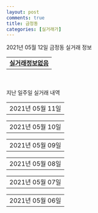 ```yaml
---
layout: post
comments: true
title: 금정동
categories: [실거래가]
---
```


2021년 05월 12일 금정동 실거래 정보

<table>
  <tr>
    <td colspan="4" style="font-weight: bold;"><a href="https://search.naver.com/search.naver?query=실거래정보없음">실거래정보없음</a></td>
  </tr>
    
</table>
    
<div style="margin-top: 50px; margin-bottom: 13px">지난 일주일 실거래 내역</div>

  <table style="width: 100%; margin-bottom: 1px">
      <tr class="header">
        <td>2021년 05월 11일</td>
      </tr>
      <tr class="child" style="display: none">
        <td>
            
        <table>
          <tr>
            <td colspan="4" style="font-weight: bold;"><a href="https://search.naver.com/search.naver?query=삼익소월">삼익소월</a></td>
          </tr>

          <tr>
            <td>매매</td>
            <td>9층</td>
            <td>101.94㎡</td>
            <td>계약일 2021-04-24</td>
          </tr>
          <tr>
            <td colspan="4">67,500<br>기존최고가 67,500</td>
          </tr>
    
        </table>
        <table style="margin-top: 5px">
          <tr>
            <td colspan="4" style="font-weight: bold;"><a href="https://search.naver.com/search.naver?query=율곡">율곡</a></td>
          </tr>
    
          <tr>
            <td>매매</td>
            <td>11층</td>
            <td>51.66㎡</td>
            <td>계약일 2021-04-28</td>
          </tr>
          <tr>
            <td colspan="4">45,000<br>기존최고가 45,000</td>
          </tr>
    
        </table>
        <table style="margin-top: 5px">
          <tr>
            <td colspan="4" style="font-weight: bold;"><a href="https://search.naver.com/search.naver?query=충무주공(872)">충무주공(872)</a></td>
          </tr>
    
          <tr>
            <td>매매</td>
            <td>11층</td>
            <td>42.66㎡</td>
            <td>계약일 2021-04-12</td>
          </tr>
          <tr>
            <td colspan="4">35,000<br>기존최고가 35,000</td>
          </tr>
    
          <tr>
            <td>매매</td>
            <td>3층</td>
            <td>41.85㎡</td>
            <td>계약일 2021-04-24</td>
          </tr>
          <tr>
            <td colspan="4">30,500<br>기존최고가 30,500</td>
          </tr>
    
        </table>
        <table style="margin-top: 5px">
          <tr>
            <td colspan="4" style="font-weight: bold;"><a href="https://search.naver.com/search.naver?query=충무주공(873-2)">충무주공(873-2)</a></td>
          </tr>
    
          <tr>
            <td>매매</td>
            <td>13층</td>
            <td>51.59㎡</td>
            <td>계약일 2021-04-17</td>
          </tr>
          <tr>
            <td colspan="4">42,000<br>기존최고가 42,000</td>
          </tr>
    
        </table>
        <table style="margin-top: 5px">
          <tr>
            <td colspan="4" style="font-weight: bold;"><a href="https://search.naver.com/search.naver?query=무궁화">무궁화</a></td>
          </tr>
    
          <tr>
            <td>전세</td>
            <td>7층</td>
            <td>134.74㎡</td>
            <td>계약일 2021-04-30</td>
          </tr>
          <tr>
            <td colspan="4">45,000</td>
          </tr>
    
          <tr>
            <td>전세</td>
            <td>7층</td>
            <td>134.74㎡</td>
            <td>계약일 2021-04-30</td>
          </tr>
          <tr>
            <td colspan="4">45,000</td>
          </tr>
    
        </table>
        <table style="margin-top: 5px">
          <tr>
            <td colspan="4" style="font-weight: bold;"><a href="https://search.naver.com/search.naver?query=주공(1단지)">주공(1단지)</a></td>
          </tr>
    
          <tr>
            <td>전세</td>
            <td>8층</td>
            <td>59.97㎡</td>
            <td>계약일 2021-03-18</td>
          </tr>
          <tr>
            <td colspan="4">25,200</td>
          </tr>
    
          <tr>
            <td>전세</td>
            <td>10층</td>
            <td>59.97㎡</td>
            <td>계약일 2021-05-07</td>
          </tr>
          <tr>
            <td colspan="4">23,100</td>
          </tr>
    
        </table>
        <table style="margin-top: 5px">
          <tr>
            <td colspan="4" style="font-weight: bold;"><a href="https://search.naver.com/search.naver?query=퇴계주공(360~368동)">퇴계주공(360~368동)</a></td>
          </tr>
    
          <tr>
            <td>전세</td>
            <td>12층</td>
            <td>37.67㎡</td>
            <td>계약일 2021-05-08</td>
          </tr>
          <tr>
            <td colspan="4">17,000</td>
          </tr>
    
        </table>
        <table style="margin-top: 5px">
          <tr>
            <td colspan="4" style="font-weight: bold;"><a href="https://search.naver.com/search.naver?query=힐스테이트 금정역">힐스테이트 금정역</a></td>
          </tr>
    
          <tr>
            <td>전매</td>
            <td>33층</td>
            <td>73.5713㎡</td>
            <td>계약일 2021-04-26</td>
          </tr>
          <tr>
            <td colspan="4">110,211</td>
          </tr>
    
        </table>
    
        </td>
      </tr>
  </table>
    
  <table style="width: 100%; margin-bottom: 1px">
      <tr class="header">
        <td>2021년 05월 10일</td>
      </tr>
      <tr class="child" style="display: none">
        <td>
            
        <table>
          <tr>
            <td colspan="4" style="font-weight: bold;"><a href="https://search.naver.com/search.naver?query=실거래정보없음">실거래정보없음</a></td>
          </tr>

        </table>
    
        </td>
      </tr>
  </table>
    
  <table style="width: 100%; margin-bottom: 1px">
      <tr class="header">
        <td>2021년 05월 09일</td>
      </tr>
      <tr class="child" style="display: none">
        <td>
            
        <table>
          <tr>
            <td colspan="4" style="font-weight: bold;"><a href="https://search.naver.com/search.naver?query=실거래정보없음">실거래정보없음</a></td>
          </tr>

        </table>
    
        </td>
      </tr>
  </table>
    
  <table style="width: 100%; margin-bottom: 1px">
      <tr class="header">
        <td>2021년 05월 08일</td>
      </tr>
      <tr class="child" style="display: none">
        <td>
            
        <table>
          <tr>
            <td colspan="4" style="font-weight: bold;"><a href="https://search.naver.com/search.naver?query=롯데">롯데</a></td>
          </tr>

          <tr>
            <td>매매</td>
            <td>5층</td>
            <td>103.68㎡</td>
            <td>계약일 2021-04-19</td>
          </tr>
          <tr>
            <td colspan="4">42,000<br>기존최고가 42,000</td>
          </tr>
    
        </table>
        <table style="margin-top: 5px">
          <tr>
            <td colspan="4" style="font-weight: bold;"><a href="https://search.naver.com/search.naver?query=율곡">율곡</a></td>
          </tr>
    
          <tr>
            <td>매매</td>
            <td>2층</td>
            <td>59.97㎡</td>
            <td>계약일 2021-04-25</td>
          </tr>
          <tr>
            <td colspan="4">51,000<br>기존최고가 51,000</td>
          </tr>
    
          <tr>
            <td>매매</td>
            <td>14층</td>
            <td>58.46㎡</td>
            <td>계약일 2021-04-24</td>
          </tr>
          <tr>
            <td colspan="4">50,000<br>기존최고가 50,000</td>
          </tr>
    
        </table>
        <table style="margin-top: 5px">
          <tr>
            <td colspan="4" style="font-weight: bold;"><a href="https://search.naver.com/search.naver?query=주영리치빌">주영리치빌</a></td>
          </tr>
    
          <tr>
            <td>매매</td>
            <td>9층</td>
            <td>93.3㎡</td>
            <td>계약일 2021-05-03</td>
          </tr>
          <tr>
            <td colspan="4">36,000<br>기존최고가 36,000</td>
          </tr>
    
        </table>
        <table style="margin-top: 5px">
          <tr>
            <td colspan="4" style="font-weight: bold;"><a href="https://search.naver.com/search.naver?query=충무주공(872)">충무주공(872)</a></td>
          </tr>
    
          <tr>
            <td>전세</td>
            <td>3층</td>
            <td>44.06㎡</td>
            <td>계약일 2021-05-07</td>
          </tr>
          <tr>
            <td colspan="4">17,000</td>
          </tr>
    
        </table>
    
        </td>
      </tr>
  </table>
    
  <table style="width: 100%; margin-bottom: 1px">
      <tr class="header">
        <td>2021년 05월 07일</td>
      </tr>
      <tr class="child" style="display: none">
        <td>
            
        <table>
          <tr>
            <td colspan="4" style="font-weight: bold;"><a href="https://search.naver.com/search.naver?query=그린트루빌">그린트루빌</a></td>
          </tr>

          <tr>
            <td>매매</td>
            <td>8층</td>
            <td>84.66㎡</td>
            <td>계약일 2021-04-15</td>
          </tr>
          <tr>
            <td colspan="4">30,500<br>기존최고가 30,500</td>
          </tr>
    
        </table>
        <table style="margin-top: 5px">
          <tr>
            <td colspan="4" style="font-weight: bold;"><a href="https://search.naver.com/search.naver?query=목화">목화</a></td>
          </tr>
    
          <tr>
            <td>매매</td>
            <td>6층</td>
            <td>134.88㎡</td>
            <td>계약일 2021-04-17</td>
          </tr>
          <tr>
            <td colspan="4">71,000<br>기존최고가 71,000</td>
          </tr>
    
          <tr>
            <td>매매</td>
            <td>13층</td>
            <td>134.88㎡</td>
            <td>계약일 2021-04-23</td>
          </tr>
          <tr>
            <td colspan="4">67,900<br>기존최고가 67,900</td>
          </tr>
    
        </table>
        <table style="margin-top: 5px">
          <tr>
            <td colspan="4" style="font-weight: bold;"><a href="https://search.naver.com/search.naver?query=무궁화">무궁화</a></td>
          </tr>
    
          <tr>
            <td>매매</td>
            <td>2층</td>
            <td>134.74㎡</td>
            <td>계약일 2021-04-10</td>
          </tr>
          <tr>
            <td colspan="4">66,500<br>기존최고가 66,500</td>
          </tr>
    
        </table>
        <table style="margin-top: 5px">
          <tr>
            <td colspan="4" style="font-weight: bold;"><a href="https://search.naver.com/search.naver?query=상안">상안</a></td>
          </tr>
    
          <tr>
            <td>매매</td>
            <td>1층</td>
            <td>48.11㎡</td>
            <td>계약일 2021-04-13</td>
          </tr>
          <tr>
            <td colspan="4">18,700<br>기존최고가 18,700</td>
          </tr>
    
        </table>
        <table style="margin-top: 5px">
          <tr>
            <td colspan="4" style="font-weight: bold;"><a href="https://search.naver.com/search.naver?query=다산주공(3단지)">다산주공(3단지)</a></td>
          </tr>
    
          <tr>
            <td>전세</td>
            <td>3층</td>
            <td>84.82㎡</td>
            <td>계약일 2021-04-29</td>
          </tr>
          <tr>
            <td colspan="4">49,000</td>
          </tr>
    
        </table>
        <table style="margin-top: 5px">
          <tr>
            <td colspan="4" style="font-weight: bold;"><a href="https://search.naver.com/search.naver?query=주공(1단지)">주공(1단지)</a></td>
          </tr>
    
          <tr>
            <td>전세</td>
            <td>12층</td>
            <td>51.66㎡</td>
            <td>계약일 2021-05-04</td>
          </tr>
          <tr>
            <td colspan="4">19,425</td>
          </tr>
    
          <tr>
            <td>전세</td>
            <td>9층</td>
            <td>41.85㎡</td>
            <td>계약일 2021-05-06</td>
          </tr>
          <tr>
            <td colspan="4">14,700</td>
          </tr>
    
          <tr>
            <td>전세</td>
            <td>10층</td>
            <td>41.85㎡</td>
            <td>계약일 2021-05-06</td>
          </tr>
          <tr>
            <td colspan="4">15,500</td>
          </tr>
    
        </table>
        <table style="margin-top: 5px">
          <tr>
            <td colspan="4" style="font-weight: bold;"><a href="https://search.naver.com/search.naver?query=충무주공(872)">충무주공(872)</a></td>
          </tr>
    
          <tr>
            <td>월세</td>
            <td>4층</td>
            <td>42.75㎡</td>
            <td>계약일 2021-05-06</td>
          </tr>
          <tr>
            <td colspan="4">38 (5,000)</td>
          </tr>
    
        </table>
        <table style="margin-top: 5px">
          <tr>
            <td colspan="4" style="font-weight: bold;"><a href="https://search.naver.com/search.naver?query=퇴계주공(360~368동)">퇴계주공(360~368동)</a></td>
          </tr>
    
          <tr>
            <td>전세</td>
            <td>8층</td>
            <td>39.87㎡</td>
            <td>계약일 2021-05-06</td>
          </tr>
          <tr>
            <td colspan="4">10,000</td>
          </tr>
    
        </table>
        <table style="margin-top: 5px">
          <tr>
            <td colspan="4" style="font-weight: bold;"><a href="https://search.naver.com/search.naver?query=힐스테이트 금정역">힐스테이트 금정역</a></td>
          </tr>
    
          <tr>
            <td>전매</td>
            <td>25층</td>
            <td>84.9282㎡</td>
            <td>계약일 2021-04-19</td>
          </tr>
          <tr>
            <td colspan="4">120,557</td>
          </tr>
    
        </table>
    
        </td>
      </tr>
  </table>
    
  <table style="width: 100%; margin-bottom: 1px">
      <tr class="header">
        <td>2021년 05월 06일</td>
      </tr>
      <tr class="child" style="display: none">
        <td>
            
        <table>
          <tr>
            <td colspan="4" style="font-weight: bold;"><a href="https://search.naver.com/search.naver?query=실거래정보없음">실거래정보없음</a></td>
          </tr>

        </table>
    
        </td>
      </tr>
  </table>
    

